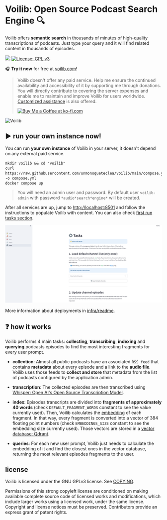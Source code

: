 # Voilib: Open Source Podcast Search Engine 🔍

Voilib offers **semantic search** in thousands of minutes of
high-quality transcriptions of podcasts. Just type your query and it
will find related content in thousands of episodes.

![](https://github.com/unmonoqueteclea/voilib/actions/workflows/backend.yml/badge.svg)
[![License: GPL v3](https://img.shields.io/badge/License-GPLv3-blue.svg)](https://www.gnu.org/licenses/gpl-3.0)

🎧 **Try it now** for free at [voilib.com](https://voilib.com/)!

> Voilib doesn't offer any paid service. Help me ensure the continued
> availability and accessibility of it by supporting me through
> donations. You will directly contribute to covering the server
> expenses and enable me to maintain and improve Voilib for users
> worldwide. [Customized
> assistance](https://ko-fi.com/unmonoqueteclea/commissions) is also
> offered.
>
> <a href='https://ko-fi.com/Z8Z7M4I8K'
> target='_blank'><img height='36' style='border:0px;height:36px;'
> src='https://storage.ko-fi.com/cdn/kofi3.png?v=3' border='0' alt='Buy
> Me a Coffee at ko-fi.com' /></a>

![Voilib](./docs/voilib.gif)

## ▶️ run your own instance now!

You can run **your own instance** of Voilib in your server, it
doesn't depend on any external paid service.

```
mkdir voilib && cd "voilib"
curl https://raw.githubusercontent.com/unmonoqueteclea/voilib/main/compose.yml -o compose.yml
docker compose up
```

> You will need an admin user and password. By default user
> `voilib-admin` with password `*audio*search*engine*` will be
> created.

After all services are up, jump to
[http://localhost:8501](http://localhost:8501) and follow the
instructions to populate Voilib with content. You can also check
[first run tasks section](./infra/readme.md#first-run-tasks).

![Management](./docs/management.png)

More information about deployments in
[infra/readme](./infra/readme.md).


## ❓ how it works
Voilib performs 4 main tasks: **collecting**, **transcribing**,
**indexing** and **querying** podcasts episodes to find the most
interesting fragments for every user prompt.

- **collection**: Almost all public podcasts have an associated `RSS
  feed` that contains **metadata** about every episode and a link to
  the **audio file**. Voilib uses those feeds to **collect and store**
  that metadata from the list of podcasts configured by the
  application admin.

- **transcription**: The collected episodes are then transcribed using
  [Whisper: Open AI's Open Source Transcription
  Model](https://openai.com/research/whisper).

- **index**: Episodes transcripts are divided into **fragments of
  approximately 40 words** (check `DEFAULT_FRAGMENT_WORDS` constant to
  see the value currently used). Then, Voilib calculates the
  [embedding](https://en.wikipedia.org/wiki/Sentence_embedding) of
  each fragment. In that way, every fragment is converted into a
  vector of 384 floating point numbers (check `EMBEDDINGS_SIZE`
  constant to see the embedding size currently used). Those vectors
  are stored in a [vector database: Qdrant](https://qdrant.tech/).

- **queries**: For each new user prompt, Voilib just needs to
  calculate the embedding of it and find the closest ones in the
  vector database, returning the most relevant episodes fragments to
  the user.

## license
Voilib is licensed under the GNU GPLv3 license. See [COPYING](./COPYING).

Permissions of this strong copyleft license are conditioned on making
available complete source code of licensed works and modifications,
which include larger works using a licensed work, under the same
license. Copyright and license notices must be preserved. Contributors
provide an express grant of patent rights.
